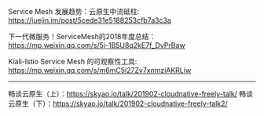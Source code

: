 Service Mesh 发展趋势：云原生中流砥柱: https://juejin.im/post/5cede31e5188253cfb7a3c3a

下一代微服务！ServiceMesh的2018年度总结：https://mp.weixin.qq.com/s/5j-1B5U8q2kE7f_DvPrBaw



Kiali-Istio Service Mesh 的可观察性工具: https://mp.weixin.qq.com/s/m6mC5i27Zv7xnmziAKRLiw


---

畅谈云原生（上）：https://skyao.io/talk/201902-cloudnative-freely-talk/
畅谈云原生（下）：https://skyao.io/talk/201902-cloudnative-freely-talk2/
